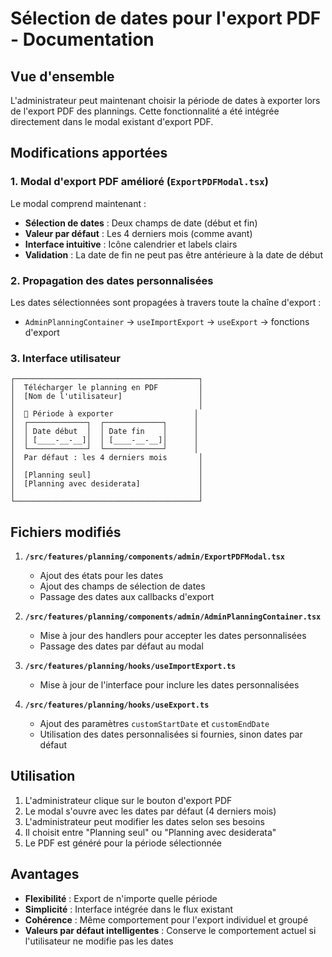 # Sélection de dates pour l'export PDF - Documentation

## Vue d'ensemble

L'administrateur peut maintenant choisir la période de dates à exporter lors de l'export PDF des plannings. Cette fonctionnalité a été intégrée directement dans le modal existant d'export PDF.

## Modifications apportées

### 1. Modal d'export PDF amélioré (`ExportPDFModal.tsx`)

Le modal comprend maintenant :
- **Sélection de dates** : Deux champs de date (début et fin)
- **Valeur par défaut** : Les 4 derniers mois (comme avant)
- **Interface intuitive** : Icône calendrier et labels clairs
- **Validation** : La date de fin ne peut pas être antérieure à la date de début

### 2. Propagation des dates personnalisées

Les dates sélectionnées sont propagées à travers toute la chaîne d'export :
- `AdminPlanningContainer` → `useImportExport` → `useExport` → fonctions d'export

### 3. Interface utilisateur

```
┌─────────────────────────────────────────┐
│  Télécharger le planning en PDF         │
│  [Nom de l'utilisateur]                 │
│                                         │
│  📅 Période à exporter                  │
│  ┌─────────────┐  ┌─────────────┐      │
│  │ Date début  │  │ Date fin    │      │
│  │ [____-__-__]│  │ [____-__-__]│      │
│  └─────────────┘  └─────────────┘      │
│  Par défaut : les 4 derniers mois       │
│                                         │
│  [Planning seul]                        │
│  [Planning avec desiderata]             │
│                                         │
└─────────────────────────────────────────┘
```

## Fichiers modifiés

1. **`/src/features/planning/components/admin/ExportPDFModal.tsx`**
   - Ajout des états pour les dates
   - Ajout des champs de sélection de dates
   - Passage des dates aux callbacks d'export

2. **`/src/features/planning/components/admin/AdminPlanningContainer.tsx`**
   - Mise à jour des handlers pour accepter les dates personnalisées
   - Passage des dates par défaut au modal

3. **`/src/features/planning/hooks/useImportExport.ts`**
   - Mise à jour de l'interface pour inclure les dates personnalisées

4. **`/src/features/planning/hooks/useExport.ts`**
   - Ajout des paramètres `customStartDate` et `customEndDate`
   - Utilisation des dates personnalisées si fournies, sinon dates par défaut

## Utilisation

1. L'administrateur clique sur le bouton d'export PDF
2. Le modal s'ouvre avec les dates par défaut (4 derniers mois)
3. L'administrateur peut modifier les dates selon ses besoins
4. Il choisit entre "Planning seul" ou "Planning avec desiderata"
5. Le PDF est généré pour la période sélectionnée

## Avantages

- **Flexibilité** : Export de n'importe quelle période
- **Simplicité** : Interface intégrée dans le flux existant
- **Cohérence** : Même comportement pour l'export individuel et groupé
- **Valeurs par défaut intelligentes** : Conserve le comportement actuel si l'utilisateur ne modifie pas les dates
